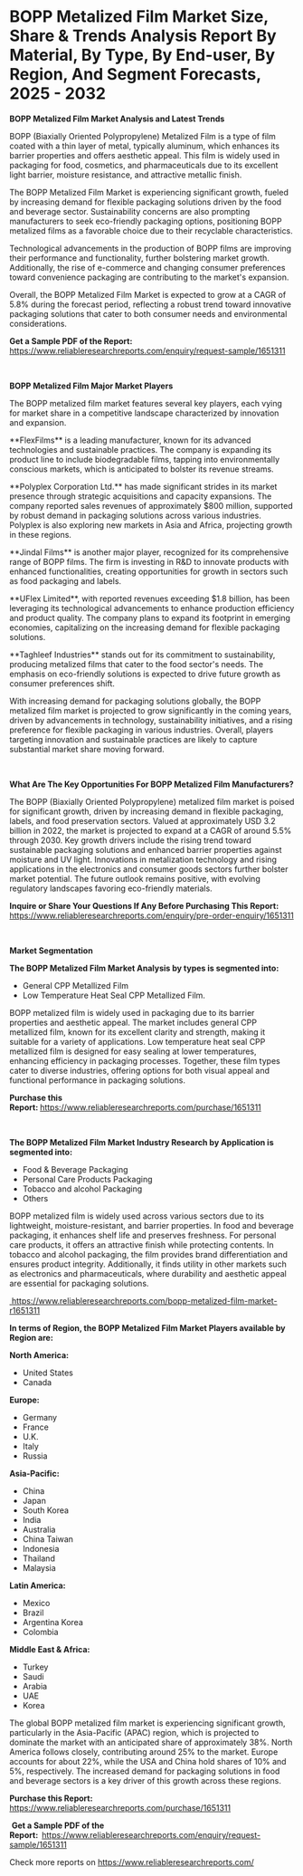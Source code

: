 <p><h1>BOPP Metalized Film Market Size, Share & Trends Analysis Report By Material, By Type, By End-user, By Region, And Segment Forecasts, 2025 - 2032</h1></p><p><strong>BOPP Metalized Film Market Analysis and Latest Trends</strong></p>
<p><p>BOPP (Biaxially Oriented Polypropylene) Metalized Film is a type of film coated with a thin layer of metal, typically aluminum, which enhances its barrier properties and offers aesthetic appeal. This film is widely used in packaging for food, cosmetics, and pharmaceuticals due to its excellent light barrier, moisture resistance, and attractive metallic finish. </p><p>The BOPP Metalized Film Market is experiencing significant growth, fueled by increasing demand for flexible packaging solutions driven by the food and beverage sector. Sustainability concerns are also prompting manufacturers to seek eco-friendly packaging options, positioning BOPP metalized films as a favorable choice due to their recyclable characteristics. </p><p>Technological advancements in the production of BOPP films are improving their performance and functionality, further bolstering market growth. Additionally, the rise of e-commerce and changing consumer preferences toward convenience packaging are contributing to the market's expansion. </p><p>Overall, the BOPP Metalized Film Market is expected to grow at a CAGR of 5.8% during the forecast period, reflecting a robust trend toward innovative packaging solutions that cater to both consumer needs and environmental considerations.</p></p>
<p><strong>Get a Sample PDF of the Report:&nbsp;</strong> <a href="https://www.reliableresearchreports.com/enquiry/request-sample/1651311?utm_campaign=2211&utm_medium=2&utm_source=Github&utm_content=ia&utm_term=06022025&utm_id=bopp-metalized-film">https://www.reliableresearchreports.com/enquiry/request-sample/1651311</a></p>
<p>&nbsp;</p>
<p><strong>BOPP Metalized Film Major Market Players</strong></p>
<p><p>The BOPP metalized film market features several key players, each vying for market share in a competitive landscape characterized by innovation and expansion. </p><p>**FlexFilms** is a leading manufacturer, known for its advanced technologies and sustainable practices. The company is expanding its product line to include biodegradable films, tapping into environmentally conscious markets, which is anticipated to bolster its revenue streams.</p><p>**Polyplex Corporation Ltd.** has made significant strides in its market presence through strategic acquisitions and capacity expansions. The company reported sales revenues of approximately $800 million, supported by robust demand in packaging solutions across various industries. Polyplex is also exploring new markets in Asia and Africa, projecting growth in these regions.</p><p>**Jindal Films** is another major player, recognized for its comprehensive range of BOPP films. The firm is investing in R&D to innovate products with enhanced functionalities, creating opportunities for growth in sectors such as food packaging and labels.</p><p>**UFlex Limited**, with reported revenues exceeding $1.8 billion, has been leveraging its technological advancements to enhance production efficiency and product quality. The company plans to expand its footprint in emerging economies, capitalizing on the increasing demand for flexible packaging solutions.</p><p>**Taghleef Industries** stands out for its commitment to sustainability, producing metalized films that cater to the food sector's needs. The emphasis on eco-friendly solutions is expected to drive future growth as consumer preferences shift.</p><p>With increasing demand for packaging solutions globally, the BOPP metalized film market is projected to grow significantly in the coming years, driven by advancements in technology, sustainability initiatives, and a rising preference for flexible packaging in various industries. Overall, players targeting innovation and sustainable practices are likely to capture substantial market share moving forward.</p></p>
<p>&nbsp;</p>
<p><strong>What Are The Key Opportunities For BOPP Metalized Film Manufacturers?</strong></p>
<p><p>The BOPP (Biaxially Oriented Polypropylene) metalized film market is poised for significant growth, driven by increasing demand in flexible packaging, labels, and food preservation sectors. Valued at approximately USD 3.2 billion in 2022, the market is projected to expand at a CAGR of around 5.5% through 2030. Key growth drivers include the rising trend toward sustainable packaging solutions and enhanced barrier properties against moisture and UV light. Innovations in metalization technology and rising applications in the electronics and consumer goods sectors further bolster market potential. The future outlook remains positive, with evolving regulatory landscapes favoring eco-friendly materials.</p></p>
<p><strong>Inquire or Share Your Questions If Any Before Purchasing This Report:</strong> <a href="https://www.reliableresearchreports.com/enquiry/pre-order-enquiry/1651311?utm_campaign=2211&utm_medium=2&utm_source=Github&utm_content=ia&utm_term=06022025&utm_id=bopp-metalized-film">https://www.reliableresearchreports.com/enquiry/pre-order-enquiry/1651311</a></p>
<p>&nbsp;</p>
<p><strong>Market Segmentation</strong></p>
<p><strong>The BOPP Metalized Film Market Analysis by types is segmented into:</strong></p>
<p><ul><li>General CPP Metallized Film</li><li>Low Temperature Heat Seal CPP Metallized Film.</li></ul></p>
<p><p>BOPP metalized film is widely used in packaging due to its barrier properties and aesthetic appeal. The market includes general CPP metallized film, known for its excellent clarity and strength, making it suitable for a variety of applications. Low temperature heat seal CPP metallized film is designed for easy sealing at lower temperatures, enhancing efficiency in packaging processes. Together, these film types cater to diverse industries, offering options for both visual appeal and functional performance in packaging solutions.</p></p>
<p><strong>Purchase this Report:&nbsp;</strong><a href="https://www.reliableresearchreports.com/purchase/1651311?utm_campaign=2211&utm_medium=2&utm_source=Github&utm_content=ia&utm_term=06022025&utm_id=bopp-metalized-film">https://www.reliableresearchreports.com/purchase/1651311</a></p>
<p>&nbsp;</p>
<p><strong>The BOPP Metalized Film Market Industry Research by Application is segmented into:</strong></p>
<p><ul><li>Food & Beverage Packaging</li><li>Personal Care Products Packaging</li><li>Tobacco and alcohol Packaging</li><li>Others</li></ul></p>
<p><p>BOPP metalized film is widely used across various sectors due to its lightweight, moisture-resistant, and barrier properties. In food and beverage packaging, it enhances shelf life and preserves freshness. For personal care products, it offers an attractive finish while protecting contents. In tobacco and alcohol packaging, the film provides brand differentiation and ensures product integrity. Additionally, it finds utility in other markets such as electronics and pharmaceuticals, where durability and aesthetic appeal are essential for packaging solutions.</p></p>
<p><a href="https://www.reliableresearchreports.com/bopp-metalized-film-market-r1651311?utm_campaign=2211&utm_medium=2&utm_source=Github&utm_content=ia&utm_term=06022025&utm_id=bopp-metalized-film">&nbsp;https://www.reliableresearchreports.com/bopp-metalized-film-market-r1651311</a></p>
<p><strong>In terms of Region, the BOPP Metalized Film Market Players available by Region are:</strong></p>
<p>
    <p> <strong> North America: </strong>
        <ul>
            <li>United States</li>
            <li>Canada</li>
        </ul>
        </p> 
    <p> <strong> Europe: </strong>
        <ul>
            <li>Germany</li>
            <li>France</li>
            <li>U.K.</li>
            <li>Italy</li>
            <li>Russia</li>
        </ul>
        </p> 
    <p> <strong> Asia-Pacific: </strong>
        <ul>
            <li>China</li>
            <li>Japan</li>
            <li>South Korea</li>
            <li>India</li>
            <li>Australia</li>
            <li>China Taiwan</li>
            <li>Indonesia</li>
            <li>Thailand</li>
            <li>Malaysia</li>
        </ul>
        </p> 
    <p> <strong> Latin America: </strong>
        <ul>
            <li>Mexico</li>
            <li>Brazil</li>
            <li>Argentina Korea</li>
            <li>Colombia</li>
        </ul>
        </p> 
    <p> <strong> Middle East & Africa: </strong>
        <ul>
            <li>Turkey</li>
            <li>Saudi</li>
            <li>Arabia</li>
            <li>UAE</li>
            <li>Korea</li>
        </ul>
    </p>
    </p>
<p><p>The global BOPP metalized film market is experiencing significant growth, particularly in the Asia-Pacific (APAC) region, which is projected to dominate the market with an anticipated share of approximately 38%. North America follows closely, contributing around 25% to the market. Europe accounts for about 22%, while the USA and China hold shares of 10% and 5%, respectively. The increased demand for packaging solutions in food and beverage sectors is a key driver of this growth across these regions.</p></p>
<p><strong>Purchase this Report: </strong><a href="https://www.reliableresearchreports.com/purchase/1651311?utm_campaign=2211&utm_medium=2&utm_source=Github&utm_content=ia&utm_term=06022025&utm_id=bopp-metalized-film">https://www.reliableresearchreports.com/purchase/1651311</a></p>
<p>&nbsp;<strong>Get a Sample PDF of the Report:&nbsp;&nbsp;</strong><a href="https://www.reliableresearchreports.com/enquiry/request-sample/1651311?utm_campaign=2211&utm_medium=2&utm_source=Github&utm_content=ia&utm_term=06022025&utm_id=bopp-metalized-film">https://www.reliableresearchreports.com/enquiry/request-sample/1651311</a></p>
<p><strong></strong></p>
<p>Check more reports on <a href="https://www.reliableresearchreports.com/?utm_campaign=2211&utm_medium=2&utm_source=Github&utm_content=ia&utm_term=06022025&utm_id=bopp-metalized-film">https://www.reliableresearchreports.com/</a></p>